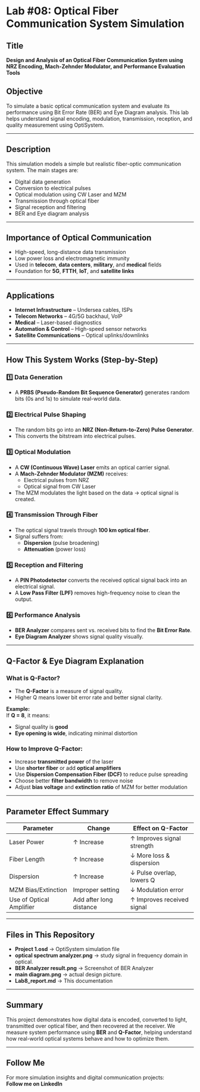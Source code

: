 # Lab #08: Optical Fiber Communication System Simulation

## Title  
**Design and Analysis of an Optical Fiber Communication System using NRZ Encoding, Mach-Zehnder Modulator, and Performance Evaluation Tools**

## Objective  
To simulate a basic optical communication system and evaluate its performance using Bit Error Rate (BER) and Eye Diagram analysis. This lab helps understand signal encoding, modulation, transmission, reception, and quality measurement using OptiSystem.

---

## Description  
This simulation models a simple but realistic fiber-optic communication system. The main stages are:

- Digital data generation  
- Conversion to electrical pulses  
- Optical modulation using CW Laser and MZM  
- Transmission through optical fiber  
- Signal reception and filtering  
- BER and Eye diagram analysis  

---

## Importance of Optical Communication  
- High-speed, long-distance data transmission  
- Low power loss and electromagnetic immunity  
- Used in **telecom**, **data centers**, **military**, and **medical** fields  
- Foundation for **5G**, **FTTH**, **IoT**, and **satellite links**

---

## Applications  
- **Internet Infrastructure** – Undersea cables, ISPs  
- **Telecom Networks** – 4G/5G backhaul, VoIP  
- **Medical** – Laser-based diagnostics  
- **Automation & Control** – High-speed sensor networks  
- **Satellite Communications** – Optical uplinks/downlinks  

---

## How This System Works (Step-by-Step)

### 1️⃣ Data Generation
- A **PRBS (Pseudo-Random Bit Sequence Generator)** generates random bits (0s and 1s) to simulate real-world data.

### 2️⃣ Electrical Pulse Shaping
- The random bits go into an **NRZ (Non-Return-to-Zero) Pulse Generator**.
- This converts the bitstream into electrical pulses.

### 3️⃣ Optical Modulation
- A **CW (Continuous Wave) Laser** emits an optical carrier signal.
- A **Mach-Zehnder Modulator (MZM)** receives:
  - Electrical pulses from NRZ
  - Optical signal from CW Laser  
- The MZM modulates the light based on the data → optical signal is created.

### 4️⃣ Transmission Through Fiber
- The optical signal travels through **100 km optical fiber**.
- Signal suffers from:
  - **Dispersion** (pulse broadening)
  - **Attenuation** (power loss)

### 5️⃣ Reception and Filtering
- A **PIN Photodetector** converts the received optical signal back into an electrical signal.
- A **Low Pass Filter (LPF)** removes high-frequency noise to clean the output.

### 6️⃣ Performance Analysis
- **BER Analyzer** compares sent vs. received bits to find the **Bit Error Rate**.
- **Eye Diagram Analyzer** shows signal quality visually.

---

## Q-Factor & Eye Diagram Explanation

### What is Q-Factor?
- The **Q-Factor** is a measure of signal quality.
- Higher Q means lower bit error rate and better signal clarity.

**Example:**  
If **Q = 8**, it means:
- Signal quality is **good**
- **Eye opening is wide**, indicating minimal distortion

### How to Improve Q-Factor:
- Increase **transmitted power** of the laser
- Use **shorter fiber** or add **optical amplifiers**
- Use **Dispersion Compensation Fiber (DCF)** to reduce pulse spreading
- Choose better **filter bandwidth** to remove noise
- Adjust **bias voltage** and **extinction ratio** of MZM for better modulation

---

## Parameter Effect Summary

| Parameter                 | Change                    | Effect on Q-Factor           |
|--------------------------|---------------------------|------------------------------|
| Laser Power              | ↑ Increase                | ↑ Improves signal strength   |
| Fiber Length             | ↑ Increase                | ↓ More loss & dispersion     |
| Dispersion               | ↑ Increase                | ↓ Pulse overlap, lowers Q    |
| MZM Bias/Extinction      | Improper setting          | ↓ Modulation error           |
| Use of Optical Amplifier | Add after long distance   | ↑ Improves received signal   |

---

## Files in This Repository  
- **Project 1.osd** → OptiSystem simulation file  
- **optical spectrum analyzer.png** → study signal in frequency domain in optical. 
- **BER Analyzer result.png** → Screenshot of BER Analyzer 
- **main diagram.png** → actual design picture.
- **Lab8_report.md** → This documentation  

---

## Summary  
This project demonstrates how digital data is encoded, converted to light, transmitted over optical fiber, and then recovered at the receiver. We measure system performance using **BER** and **Q-Factor**, helping understand how real-world optical systems behave and how to optimize them.

---

## Follow Me  
For more simulation insights and digital communication projects:  
 **Follow me on LinkedIn**  


